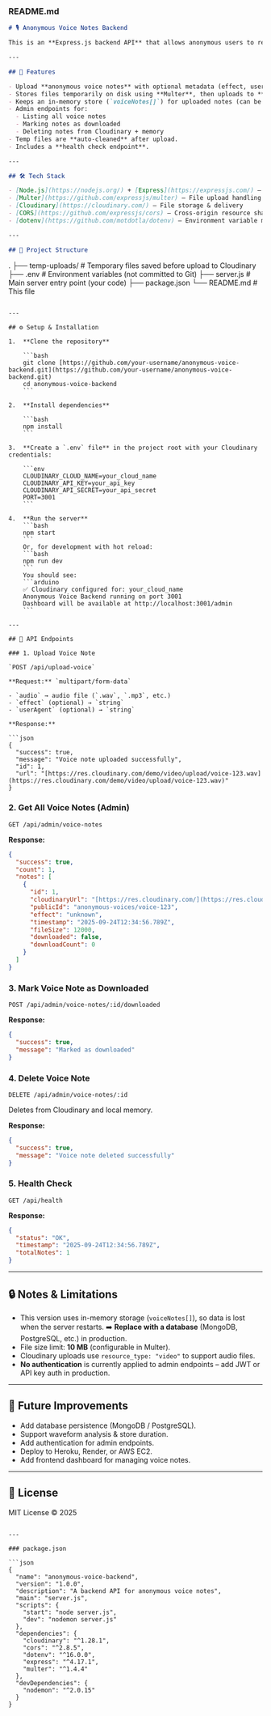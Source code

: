 ### README.md

```markdown
# 🎙️ Anonymous Voice Notes Backend

This is an **Express.js backend API** that allows anonymous users to record and upload short voice notes, which are stored on **Cloudinary**. An **admin dashboard API** is also included to fetch, manage, and delete uploaded voice notes.

---

## 🚀 Features

- Upload **anonymous voice notes** with optional metadata (effect, user agent).
- Stores files temporarily on disk using **Multer**, then uploads to **Cloudinary**.
- Keeps an in-memory store (`voiceNotes[]`) for uploaded notes (can be replaced with a database in production).
- Admin endpoints for:
  - Listing all voice notes
  - Marking notes as downloaded
  - Deleting notes from Cloudinary + memory
- Temp files are **auto-cleaned** after upload.
- Includes a **health check endpoint**.

---

## 🛠️ Tech Stack

- [Node.js](https://nodejs.org/) + [Express](https://expressjs.com/) – Web framework
- [Multer](https://github.com/expressjs/multer) – File upload handling
- [Cloudinary](https://cloudinary.com/) – File storage & delivery
- [CORS](https://github.com/expressjs/cors) – Cross-origin resource sharing
- [dotenv](https://github.com/motdotla/dotenv) – Environment variable management

---

## 📂 Project Structure
```

.
├── temp-uploads/ \# Temporary files saved before upload to Cloudinary
├── .env \# Environment variables (not committed to Git)
├── server.js \# Main server entry point (your code)
├── package.json
└── README.md \# This file

````

---

## ⚙️ Setup & Installation

1.  **Clone the repository**

    ```bash
    git clone [https://github.com/your-username/anonymous-voice-backend.git](https://github.com/your-username/anonymous-voice-backend.git)
    cd anonymous-voice-backend
    ```

2.  **Install dependencies**

    ```bash
    npm install
    ```

3.  **Create a `.env` file** in the project root with your Cloudinary credentials:

    ```env
    CLOUDINARY_CLOUD_NAME=your_cloud_name
    CLOUDINARY_API_KEY=your_api_key
    CLOUDINARY_API_SECRET=your_api_secret
    PORT=3001
    ```

4.  **Run the server**
    ```bash
    npm start
    ```
    Or, for development with hot reload:
    ```bash
    npm run dev
    ```
    You should see:
    ```arduino
    ✅ Cloudinary configured for: your_cloud_name
    Anonymous Voice Backend running on port 3001
    Dashboard will be available at http://localhost:3001/admin
    ```

---

## 📡 API Endpoints

### 1. Upload Voice Note

`POST /api/upload-voice`

**Request:** `multipart/form-data`

- `audio` → audio file (`.wav`, `.mp3`, etc.)
- `effect` (optional) → `string`
- `userAgent` (optional) → `string`

**Response:**

```json
{
  "success": true,
  "message": "Voice note uploaded successfully",
  "id": 1,
  "url": "[https://res.cloudinary.com/demo/video/upload/voice-123.wav](https://res.cloudinary.com/demo/video/upload/voice-123.wav)"
}
````

### 2\. Get All Voice Notes (Admin)

`GET /api/admin/voice-notes`

**Response:**

```json
{
  "success": true,
  "count": 1,
  "notes": [
    {
      "id": 1,
      "cloudinaryUrl": "[https://res.cloudinary.com/](https://res.cloudinary.com/)...",
      "publicId": "anonymous-voices/voice-123",
      "effect": "unknown",
      "timestamp": "2025-09-24T12:34:56.789Z",
      "fileSize": 12000,
      "downloaded": false,
      "downloadCount": 0
    }
  ]
}
```

### 3\. Mark Voice Note as Downloaded

`POST /api/admin/voice-notes/:id/downloaded`

**Response:**

```json
{
  "success": true,
  "message": "Marked as downloaded"
}
```

### 4\. Delete Voice Note

`DELETE /api/admin/voice-notes/:id`

Deletes from Cloudinary and local memory.

**Response:**

```json
{
  "success": true,
  "message": "Voice note deleted successfully"
}
```

### 5\. Health Check

`GET /api/health`

**Response:**

```json
{
  "status": "OK",
  "timestamp": "2025-09-24T12:34:56.789Z",
  "totalNotes": 1
}
```

---

## 🔒 Notes & Limitations

- This version uses in-memory storage (`voiceNotes[]`), so data is lost when the server restarts.
  ➡️ **Replace with a database** (MongoDB, PostgreSQL, etc.) in production.
- File size limit: **10 MB** (configurable in Multer).
- Cloudinary uploads use `resource_type: "video"` to support audio files.
- **No authentication** is currently applied to admin endpoints – add JWT or API key auth in production.

---

## 🧩 Future Improvements

- Add database persistence (MongoDB / PostgreSQL).
- Support waveform analysis & store duration.
- Add authentication for admin endpoints.
- Deploy to Heroku, Render, or AWS EC2.
- Add frontend dashboard for managing voice notes.

---

## 📜 License

MIT License © 2025

````

---

### package.json

```json
{
  "name": "anonymous-voice-backend",
  "version": "1.0.0",
  "description": "A backend API for anonymous voice notes",
  "main": "server.js",
  "scripts": {
    "start": "node server.js",
    "dev": "nodemon server.js"
  },
  "dependencies": {
    "cloudinary": "^1.28.1",
    "cors": "^2.8.5",
    "dotenv": "^16.0.0",
    "express": "^4.17.1",
    "multer": "^1.4.4"
  },
  "devDependencies": {
    "nodemon": "^2.0.15"
  }
}
````
